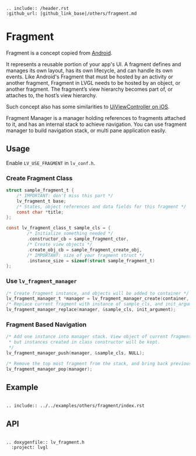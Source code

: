 ```eval_rst
.. include:: /header.rst 
:github_url: |github_link_base|/others/fragment.md
```

# Fragment

Fragment is a concept copied from [Android](https://developer.android.com/guide/fragments).

It represents a reusable portion of your app's UI. A fragment defines and manages its own layout, has its own lifecycle,
and can handle its own events. Like Android's Fragment that must be hosted by an activity or another fragment, Fragment
in LVGL needs to be hosted by an object, or another fragment. The fragment’s view hierarchy becomes part of, or attaches
to, the host’s view hierarchy.

Such concept also has some similarities
to [UiViewController on iOS](https://developer.apple.com/documentation/uikit/uiviewcontroller).

Fragment Manager is a manager holding references to fragments attached to it, and has an internal stack to achieve 
navigation. You can use fragment manager to build navigation stack, or multi pane application easily.

## Usage

Enable `LV_USE_FRAGMENT` in `lv_conf.h`.

### Create Fragment Class

```c
struct sample_fragment_t {
    /* IMPORTANT: don't miss this part */
    lv_fragment_t base;
    /* States, object references and data fields for this fragment */
    const char *title;
};

const lv_fragment_class_t sample_cls = {
        /* Initialize something needed */
        .constructor_cb = sample_fragment_ctor,
        /* Create view objects */
        .create_obj_cb = sample_fragment_create_obj,
        /* IMPORTANT: size of your fragment struct */
        .instance_size = sizeof(struct sample_fragment_t)
};
```

### Use `lv_fragment_manager`

```c
/* Create fragment instance, and objects will be added to container */
lv_fragment_manager_t *manager = lv_fragment_manager_create(container, NULL);
/* Replace current fragment with instance of sample_cls, and init_argument is user defined pointer */
lv_fragment_manager_replace(manager, &sample_cls, init_argument);
```

### Fragment Based Navigation

```c
/* Add one instance into manager stack. View object of current fragment will be destroyed,
 * but instances created in class constructor will be kept.
 */
lv_fragment_manager_push(manager, &sample_cls, NULL);

/* Remove the top most fragment from the stack, and bring back previous one. */
lv_fragment_manager_pop(manager);
```

## Example

```eval_rst

.. include:: ../../examples/others/fragment/index.rst

```

## API

```eval_rst

.. doxygenfile:: lv_fragment.h
  :project: lvgl

```
